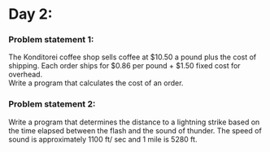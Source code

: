 # Day 2:

<h3> Problem statement 1: </h3>
The Konditorei coffee shop sells coffee at $10.50 a pound plus the cost of shipping. Each order ships for $0.86 per pound + $1.50 
fixed cost for overhead. 
<br/>Write a program that calculates the cost of an order. 

<h3> Problem statement 2: </h3>

Write a program that determines the distance to a lightning strike based on the time elapsed between the flash and the sound of thunder. The speed of sound is approximately 1100 ft/ sec and 1 mile is 5280 ft. 
